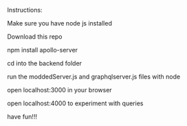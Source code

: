 Instructions:


Make sure you have node js installed  

Download this repo

npm install apollo-server

cd into the backend folder  

run the moddedServer.js and graphqlserver.js files with node

open localhost:3000 in your browser

open localhost:4000 to experiment with queries

have fun!!!